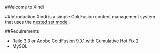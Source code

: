 #Welcome to Xindi

##Introduction
Xindi is a simple ColdFusion content management system that uses the [nested set model](http://en.wikipedia.org/wiki/Nested_set_model "Nested Set Model").

##Requirements
- Railo 3.3 or Adobe ColdFusion 9.0.1 with Cumulative Hot Fix 2
- MySQL